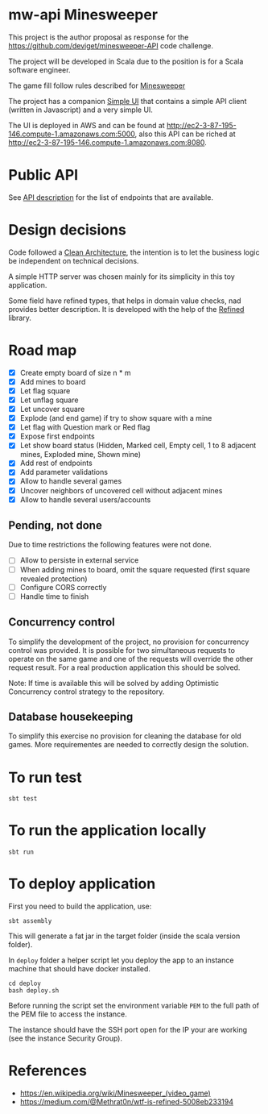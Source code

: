 # mw-api Minesweeper

This project is the author proposal as response for the https://github.com/deviget/minesweeper-API 
code challenge.

The project will be developed in Scala due to the position is for a Scala software engineer.

The game fill follow rules described for [Minesweeper](https://en.wikipedia.org/wiki/Minesweeper_(video_game))

The project has a companion [Simple UI](https://github.com/totemcaf/ms-client) that contains a simple API client
(written in Javascript) and a very simple UI.

The UI is deployed in AWS and can be found at http://ec2-3-87-195-146.compute-1.amazonaws.com:5000,
also this API can be riched at http://ec2-3-87-195-146.compute-1.amazonaws.com:8080.

# Public API

See [API description](src/main/resources/swagger.yaml) for the list of endpoints that are available. 

# Design decisions

Code followed a [Clean Architecture](https://engineering.etermax.com/clean-microservice-architecture-in-practice-63051aeb016b),
the intention is to let the business logic be independent on technical decisions.
   
A simple HTTP server was chosen mainly for its simplicity in this toy application.

Some field have refined types, that helps in domain value checks, nad provides better description. 
It is developed with the help of the [Refined](https://github.com/fthomas/refined) library.

# Road map

* [x] Create empty board of size n * m
* [x] Add mines to board
* [x] Let flag square
* [x] Let unflag square
* [x] Let uncover square 
* [x] Explode (and end game) if try to show square with a mine
* [x] Let flag with Question mark or Red flag
* [x] Expose first endpoints
* [x] Let show board status (Hidden, Marked cell, Empty cell, 1 to 8 adjacent mines, Exploded mine, Shown mine)
* [X] Add rest of endpoints
* [X] Add parameter validations
* [X] Allow to handle several games
* [X] Uncover neighbors of uncovered cell without adjacent mines 
* [X] Allow to handle several users/accounts

## Pending, not done

Due to time restrictions the following features were not done.

* [ ] Allow to persiste in external service
* [ ] When adding mines to board, omit the square requested (first square revealed protection)
* [ ] Configure CORS correctly
* [ ] Handle time to finish

## Concurrency control

To simplify the development of the project, no provision for concurrency control was provided.
It is possible for two simultaneous requests to operate on the same game and one of the requests will override
the other request result. For a real production application this should be solved.

Note: If time is available this will be solved by adding Optimistic Concurrency control strategy to the repository.

## Database housekeeping

To simplify this exercise no provision for cleaning the database for old games. More requirementes are needed to
correctly design the solution.

# To run test

    sbt test

# To run the application locally

    sbt run
    
# To deploy application

First you need to build the application, use:

    sbt assembly

This will generate a fat jar in the target folder (inside the scala version folder).

In `deploy` folder a helper script let you deploy the app to an instance machine that should have docker installed.

    cd deploy
    bash deploy.sh
    
Before running the script set the environment variable `PEM` to the full path of the PEM file to access the instance.

The instance should have the SSH port open for the IP your are working (see the instance Security Group). 

# References

* https://en.wikipedia.org/wiki/Minesweeper_(video_game)
* https://medium.com/@Methrat0n/wtf-is-refined-5008eb233194
